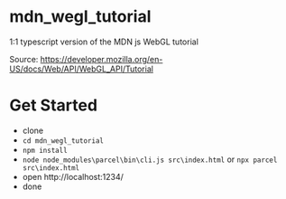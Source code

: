# mdn_wegl_tutorial
1:1 typescript version of the MDN js WebGL tutorial

Source: https://developer.mozilla.org/en-US/docs/Web/API/WebGL_API/Tutorial

# Get Started
- clone
- `cd mdn_wegl_tutorial`
- `npm install`
- `node node_modules\parcel\bin\cli.js src\index.html` or `npx parcel src\index.html`
- open http://localhost:1234/
- done
